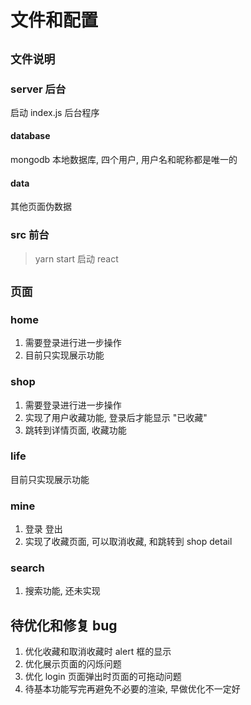 
# 文件和配置

## `文件说明`

### server 后台

启动 index.js 后台程序

#### database

mongodb 本地数据库, 四个用户, 用户名和昵称都是唯一的

#### data

其他页面伪数据

### src 前台

> yarn start 启动 react

## `页面`

### home

1. 需要登录进行进一步操作
2. 目前只实现展示功能

### shop

1. 需要登录进行进一步操作
2. 实现了用户收藏功能, 登录后才能显示 "已收藏"
3. 跳转到详情页面, 收藏功能

### life

目前只实现展示功能

### mine

1. 登录 登出
2. 实现了收藏页面, 可以取消收藏, 和跳转到 shop detail

### search

1. 搜索功能, 还未实现

## 待优化和修复 bug

1. 优化收藏和取消收藏时 alert 框的显示
2. 优化展示页面的闪烁问题
3. 优化 login 页面弹出时页面的可拖动问题
4. 待基本功能写完再避免不必要的渲染, 早做优化不一定好
